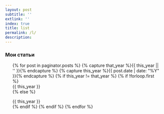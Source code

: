 ```yaml
---
layout: post
subtitle: ''
extlink: ''
index: true 
title: list
permalink: /l/
description: 
---
```

<h3 class="title" >Мои статьи</h3>

<ul class="articles-list">
  {% for post in paginator.posts %}
    {% capture that_year %}{{ this_year || '' }}{% endcapture %}
    {% capture this_year %}{{ post.date | date: "%Y" }}{% endcapture %}
    {% if this_year != that_year %}
      {% if !forloop.first %}
        <div class="articles-list__title" data-scroll-reveal="enter ease 0">{{ this_year }}</div>
      {% else %}
        </ul><ul class="articles-list__list">
          <div class="articles-list__title" data-scroll-reveal="enter ease 0">{{ this_year }}</div>
      {% endif %}
    {% endif %}
  {% endfor %}
</ul>
